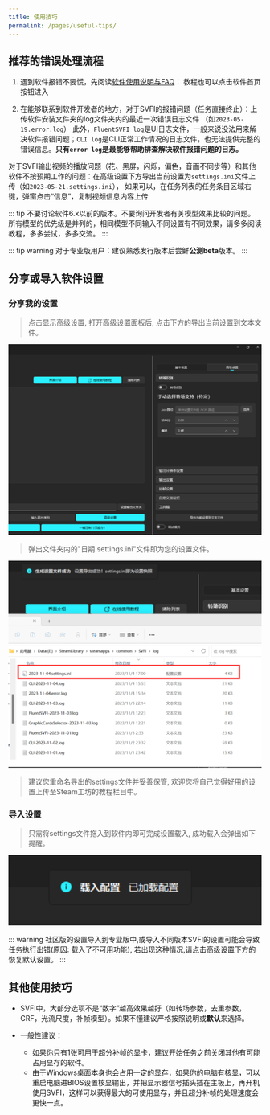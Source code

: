 ```yaml
---
title: 使用技巧
permalink: /pages/useful-tips/
---
```


## 推荐的错误处理流程

1. 遇到软件报错不要慌，先阅读[软件使用说明与FAQ](/pages/QA/)： 教程也可以点击软件首页按钮进入

2. 在能够联系到软件开发者的地方，对于SVFI的报错问题（任务直接终止）：上传软件安装文件夹的log文件夹内的最近一次错误日志文件
（如`2023-05-19.error.log`）
此外，`FluentSVFI log`是UI日志文件，一般来说没法用来解决软件报错问题；`CLI log`是CLI正常工作情况的日志文件，也无法提供完整的错误信息。**只有`error log`是最能够帮助排查解决软件报错问题的日志。**

对于SVFI输出视频的播放问题（花、黑屏，闪烁，偏色，音画不同步等）和其他软件不按预期工作的问题：在高级设置下方导出当前设置为`settings.ini`文件上传（如`2023-05-21.settings.ini`），
如果可以，在任务列表的任务条目区域右键，弹窗点击“信息”，复制视频信息内容上传

::: tip
不要讨论软件6.x以前的版本。不要询问开发者有关模型效果比较的问题。所有模型的优先级是并列的，相同模型不同输入不同设置有不同效果，请多多阅读教程，多多尝试，多多交流。
:::

::: tip warning
对于专业版用户：建议熟悉发行版本后尝鲜**公测beta**版本。
:::

## 分享或导入软件设置

### 分享我的设置

> 点击显示高级设置, 打开高级设置面板后, 点击下方的导出当前设置到文本文件。

![img](/Statics/UserGuide/62.png)

> 弹出文件夹内的"日期.settings.ini"文件即为您的设置文件。

![img](/Statics/UserGuide/63.png)

> 建议您重命名导出的settings文件并妥善保管, 欢迎您将自己觉得好用的设置上传至Steam工坊的教程栏目中。

### 导入设置

> 只需将settings文件拖入到软件内即可完成设置载入, 成功载入会弹出如下提醒。

![img](/Statics/UserGuide/64.png)

::: warning
社区版的设置导入到专业版中,或导入不同版本SVFI的设置可能会导致任务执行出错(原因: 载入了不可用功能),
若出现这种情况,请点击高级设置下方的恢复默认设置。
:::

## 其他使用技巧

- SVFI中，大部分选项不是“数字”越高效果越好（如转场参数，去重参数，CRF，光流尺度，补帧模型）。如果不懂建议严格按照说明或**默认**来选择。

- 一般性建议：
  - 如果你只有1张可用于超分补帧的显卡，建议开始任务之前关闭其他有可能占用显存的软件。
  - 由于Windows桌面本身也会占用一定的显存，如果你的电脑有核显，可以重启电脑进BIOS设置核显输出，并把显示器信号插头插在主板上，再开机使用SVFI，这样可以获得最大的可使用显存，并且超分补帧的处理速度会更快一点。

